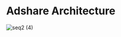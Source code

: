 # Adshare Architecture

![seq2 (4)](https://user-images.githubusercontent.com/47361247/230993316-4fc2ade6-c5b8-44c0-a447-d9f2a1914a7a.png)

